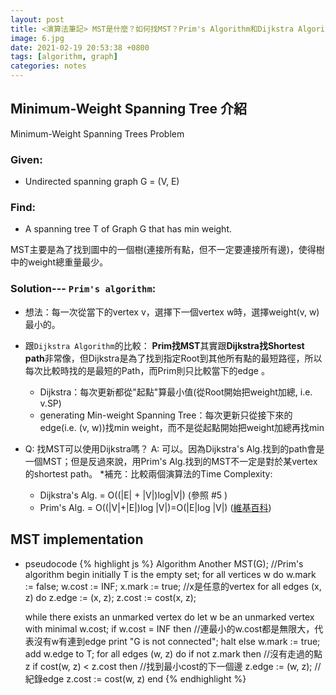 ```yaml
---
layout: post
title: <演算法筆記> MST是什麼？如何找MST？Prim's Algorithm和Dijkstra Algorithm比較
image: 6.jpg
date: 2021-02-19 20:53:38 +0800
tags: [algorithm, graph]
categories: notes
---
```

## Minimum-Weight Spanning Tree 介紹
Minimum-Weight Spanning Trees Problem
### Given:
- Undirected spanning graph G = (V, E)
### Find:
- A spanning tree T of Graph G that has min weight.

MST主要是為了找到圖中的一個樹(連接所有點，但不一定要連接所有邊)，使得樹中的weight總重量最少。

### Solution--- `Prim's algorithm`:
- 想法：每一次從當下的vertex v，選擇下一個vertex w時，選擇weight(v, w)最小的。
- 跟`Dijkstra Algorithm`的比較：
**Prim找MST**其實跟**Dijkstra找Shortest path**非常像，但Dijkstra是為了找到指定Root到其他所有點的最短路徑，所以每次比較時找的是最短的Path，而Prim則只比較當下的edge 。
 
  - Dijkstra：每次更新都從"起點"算最小值(從Root開始把weight加總, i.e. v.SP)
  - generating Min-weight Spanning Tree：每次更新只從接下來的edge(i.e. (v, w))找min weight，而不是從起點開始把weight加總再找min
 
- Q: 找MST可以使用Dijkstra嗎？
A: 可以。因為Dijkstra's Alg.找到的path會是一個MST；但是反過來說，用Prim's Alg.找到的MST不一定是對於某vertex的shortest path。
*補充：比較兩個演算法的Time Complexity:
  - Dijkstra's Alg. = O((|E| + |V|)log|V|) (參照 #5 )
  - Prim's Alg. = O((|V|+|E|)log |V|)=O(|E|log |V|) ([維基百科](https://en.wikipedia.org/wiki/Prim%27s_algorithm))

## MST implementation
- pseudocode
{% highlight js %}
Algorithm Another MST(G);
//Prim's algorithm
begin
     initially T is the empty set;
     for all vertices w do
          w.mark := false; w.cost := INF;
     x.mark := true; //x是任意的vertex
     for all edges (x, z) do
          z.edge := (x, z); z.cost := cost(x, z);

     while there exists an unmarked vertex do
          let w be an unmarked vertex with minimal w.cost;
          if w.cost = INF then //連最小的w.cost都是無限大，代表沒有w有連到edge
               print "G is not connected"; halt
          else
               w.mark := true;
               add w.edge to T;
               for all edges (w, z) do
                    if not z.mark then //沒有走過的點z
                         if cost(w, z) < z.cost then //找到最小cost的下一個邊
                              z.edge := (w, z); //紀錄edge
                              z.cost := cost(w, z)
end
{% endhighlight %}